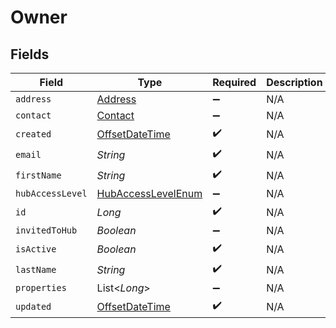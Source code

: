 # Owner


## Fields

| Field                                                                                     | Type                                                                                      | Required                                                                                  | Description                                                                               |
| ----------------------------------------------------------------------------------------- | ----------------------------------------------------------------------------------------- | ----------------------------------------------------------------------------------------- | ----------------------------------------------------------------------------------------- |
| `address`                                                                                 | [Address](../../models/shared/Address.md)                                                 | :heavy_minus_sign:                                                                        | N/A                                                                                       |
| `contact`                                                                                 | [Contact](../../models/shared/Contact.md)                                                 | :heavy_minus_sign:                                                                        | N/A                                                                                       |
| `created`                                                                                 | [OffsetDateTime](https://docs.oracle.com/javase/8/docs/api/java/time/OffsetDateTime.html) | :heavy_check_mark:                                                                        | N/A                                                                                       |
| `email`                                                                                   | *String*                                                                                  | :heavy_check_mark:                                                                        | N/A                                                                                       |
| `firstName`                                                                               | *String*                                                                                  | :heavy_check_mark:                                                                        | N/A                                                                                       |
| `hubAccessLevel`                                                                          | [HubAccessLevelEnum](../../models/shared/HubAccessLevelEnum.md)                           | :heavy_minus_sign:                                                                        | N/A                                                                                       |
| `id`                                                                                      | *Long*                                                                                    | :heavy_check_mark:                                                                        | N/A                                                                                       |
| `invitedToHub`                                                                            | *Boolean*                                                                                 | :heavy_minus_sign:                                                                        | N/A                                                                                       |
| `isActive`                                                                                | *Boolean*                                                                                 | :heavy_check_mark:                                                                        | N/A                                                                                       |
| `lastName`                                                                                | *String*                                                                                  | :heavy_check_mark:                                                                        | N/A                                                                                       |
| `properties`                                                                              | List<*Long*>                                                                              | :heavy_minus_sign:                                                                        | N/A                                                                                       |
| `updated`                                                                                 | [OffsetDateTime](https://docs.oracle.com/javase/8/docs/api/java/time/OffsetDateTime.html) | :heavy_check_mark:                                                                        | N/A                                                                                       |